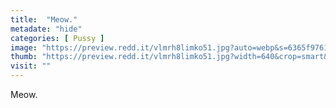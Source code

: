 ```yaml
---
title:  "Meow."
metadate: "hide"
categories: [ Pussy ]
image: "https://preview.redd.it/vlmrh8limko51.jpg?auto=webp&s=6365f9761a1c50071c727a8fdec793bbc39eb789"
thumb: "https://preview.redd.it/vlmrh8limko51.jpg?width=640&crop=smart&auto=webp&s=26a65a1f64b81587e2b6f3a3529cf0281f10e08f"
visit: ""
---
```

Meow.
